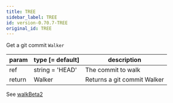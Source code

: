 ```yaml
---
title: TREE
sidebar_label: TREE
id: version-0.70.7-TREE
original_id: TREE
---
```


Get a git commit `Walker`

| param  | type [= default] | description                 |
| ------ | ---------------- | --------------------------- |
| ref    | string = 'HEAD'  | The commit to walk          |
| return | Walker           | Returns a git commit Walker |

See [walkBeta2](walkBeta2)

<script>
(function rewriteEditLink() {
  const el = document.querySelector('a.edit-page-link.button');
  if (el) {
    el.href = 'https://github.com/isomorphic-git/isomorphic-git/edit/master/src/commands/TREE.js';
  }
})();
</script>